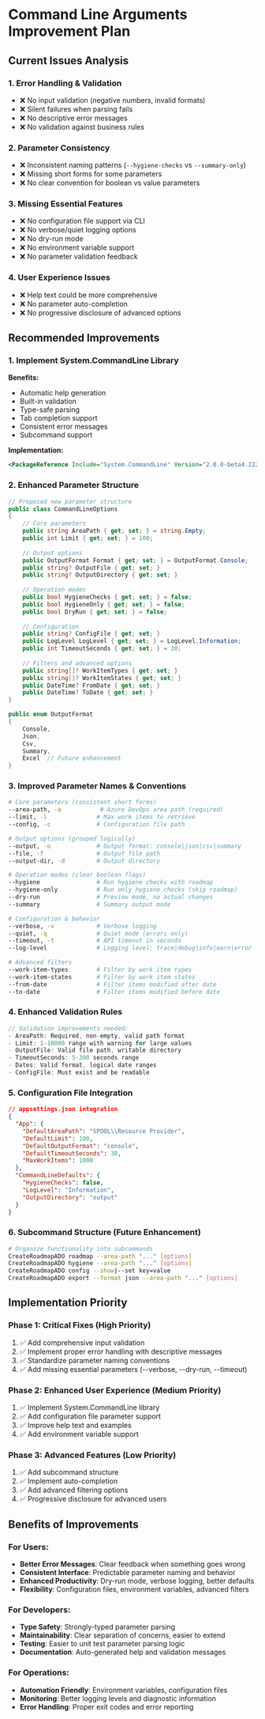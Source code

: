 # Command Line Arguments Improvement Plan

## Current Issues Analysis

### 1. **Error Handling & Validation**
- ❌ No input validation (negative numbers, invalid formats)
- ❌ Silent failures when parsing fails
- ❌ No descriptive error messages
- ❌ No validation against business rules

### 2. **Parameter Consistency**
- ❌ Inconsistent naming patterns (`--hygiene-checks` vs `--summary-only`)
- ❌ Missing short forms for some parameters
- ❌ No clear convention for boolean vs value parameters

### 3. **Missing Essential Features**
- ❌ No configuration file support via CLI
- ❌ No verbose/quiet logging options
- ❌ No dry-run mode
- ❌ No environment variable support
- ❌ No parameter validation feedback

### 4. **User Experience Issues**
- ❌ Help text could be more comprehensive
- ❌ No parameter auto-completion
- ❌ No progressive disclosure of advanced options

## Recommended Improvements

### 1. **Implement System.CommandLine Library**

**Benefits:**
- Automatic help generation
- Built-in validation
- Type-safe parsing
- Tab completion support
- Consistent error messages
- Subcommand support

**Implementation:**
```xml
<PackageReference Include="System.CommandLine" Version="2.0.0-beta4.22272.1" />
```

### 2. **Enhanced Parameter Structure**

```csharp
// Proposed new parameter structure
public class CommandLineOptions
{
    // Core parameters
    public string AreaPath { get; set; } = string.Empty;
    public int Limit { get; set; } = 100;
    
    // Output options
    public OutputFormat Format { get; set; } = OutputFormat.Console;
    public string? OutputFile { get; set; }
    public string? OutputDirectory { get; set; }
    
    // Operation modes
    public bool HygieneChecks { get; set; } = false;
    public bool HygieneOnly { get; set; } = false;
    public bool DryRun { get; set; } = false;
    
    // Configuration
    public string? ConfigFile { get; set; }
    public LogLevel LogLevel { get; set; } = LogLevel.Information;
    public int TimeoutSeconds { get; set; } = 30;
    
    // Filters and advanced options
    public string[]? WorkItemTypes { get; set; }
    public string[]? WorkItemStates { get; set; }
    public DateTime? FromDate { get; set; }
    public DateTime? ToDate { get; set; }
}

public enum OutputFormat
{
    Console,
    Json,
    Csv,
    Summary,
    Excel  // Future enhancement
}
```

### 3. **Improved Parameter Names & Conventions**

```bash
# Core parameters (consistent short forms)
--area-path, -a           # Azure DevOps area path (required)
--limit, -l              # Max work items to retrieve
--config, -c             # Configuration file path

# Output options (grouped logically)
--output, -o             # Output format: console|json|csv|summary
--file, -f               # Output file path
--output-dir, -d         # Output directory

# Operation modes (clear boolean flags)
--hygiene                # Run hygiene checks with roadmap
--hygiene-only           # Run only hygiene checks (skip roadmap)
--dry-run                # Preview mode, no actual changes
--summary                # Summary output mode

# Configuration & behavior
--verbose, -v            # Verbose logging
--quiet, -q              # Quiet mode (errors only)
--timeout, -t            # API timeout in seconds
--log-level              # Logging level: trace|debug|info|warn|error

# Advanced filters
--work-item-types        # Filter by work item types
--work-item-states       # Filter by work item states  
--from-date              # Filter items modified after date
--to-date                # Filter items modified before date
```

### 4. **Enhanced Validation Rules**

```csharp
// Validation improvements needed:
- AreaPath: Required, non-empty, valid path format
- Limit: 1-10000 range with warning for large values
- OutputFile: Valid file path, writable directory
- TimeoutSeconds: 5-300 seconds range
- Dates: Valid format, logical date ranges
- ConfigFile: Must exist and be readable
```

### 5. **Configuration File Integration**

```json
// appsettings.json integration
{
  "App": {
    "DefaultAreaPath": "SPOOL\\Resource Provider",
    "DefaultLimit": 100,
    "DefaultOutputFormat": "console",
    "DefaultTimeoutSeconds": 30,
    "MaxWorkItems": 1000
  },
  "CommandLineDefaults": {
    "HygieneChecks": false,
    "LogLevel": "Information",
    "OutputDirectory": "output"
  }
}
```

### 6. **Subcommand Structure (Future Enhancement)**

```bash
# Organize functionality into subcommands
CreateRoadmapADO roadmap --area-path "..." [options]
CreateRoadmapADO hygiene --area-path "..." [options]
CreateRoadmapADO config --show|--set key=value
CreateRoadmapADO export --format json --area-path "..." [options]
```

## Implementation Priority

### Phase 1: Critical Fixes (High Priority)
1. ✅ Add comprehensive input validation
2. ✅ Implement proper error handling with descriptive messages
3. ✅ Standardize parameter naming conventions
4. ✅ Add missing essential parameters (--verbose, --dry-run, --timeout)

### Phase 2: Enhanced User Experience (Medium Priority)
1. ✅ Implement System.CommandLine library
2. ✅ Add configuration file parameter support
3. ✅ Improve help text and examples
4. ✅ Add environment variable support

### Phase 3: Advanced Features (Low Priority)
1. ✅ Add subcommand structure
2. ✅ Implement auto-completion
3. ✅ Add advanced filtering options
4. ✅ Progressive disclosure for advanced users

## Benefits of Improvements

### For Users:
- **Better Error Messages**: Clear feedback when something goes wrong
- **Consistent Interface**: Predictable parameter naming and behavior
- **Enhanced Productivity**: Dry-run mode, verbose logging, better defaults
- **Flexibility**: Configuration files, environment variables, advanced filters

### For Developers:
- **Type Safety**: Strongly-typed parameter parsing
- **Maintainability**: Clear separation of concerns, easier to extend
- **Testing**: Easier to unit test parameter parsing logic
- **Documentation**: Auto-generated help and validation messages

### For Operations:
- **Automation Friendly**: Environment variables, configuration files
- **Monitoring**: Better logging levels and diagnostic information
- **Error Handling**: Proper exit codes and error reporting
